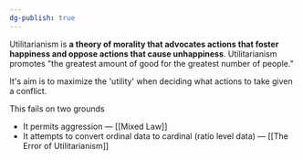 ```yaml
---
dg-publish: true
---
```

Utilitarianism is **a theory of morality that advocates actions that foster happiness and oppose actions that cause unhappiness**. Utilitarianism promotes "the greatest amount of good for the greatest number of people."

It's aim is to maximize the 'utility' when deciding what actions to take given a conflict.

This fails on two grounds
- It permits aggression — [[Mixed Law]]
- It attempts to convert ordinal data to cardinal (ratio level data) — [[The Error of Utilitarianism]]